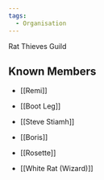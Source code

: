 ```yaml
---
tags:
  - Organisation
---
```


Rat Thieves Guild
## Known Members
- [[Remi]]
- [[Boot Leg]]
- [[Steve Stiamh]]

- [[Boris]]
- [[Rosette]]
- [[White Rat (Wizard)]]